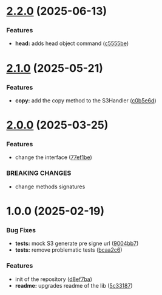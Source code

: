 # [2.2.0](https://github.com/Sagacify/s3-handler/compare/v2.1.0...v2.2.0) (2025-06-13)


### Features

* **head:** adds head object command ([c5555be](https://github.com/Sagacify/s3-handler/commit/c5555be90eb55019b0cdcaabc6c4789199a12c75))

# [2.1.0](https://github.com/Sagacify/s3-handler/compare/v2.0.0...v2.1.0) (2025-05-21)


### Features

* **copy:** add the copy method to the S3Handler ([c0b5e6d](https://github.com/Sagacify/s3-handler/commit/c0b5e6d6e26a0e717cdf79236a9bfe1a62cdbf54))

# [2.0.0](https://github.com/Sagacify/s3-handler/compare/v1.0.0...v2.0.0) (2025-03-25)


### Features

* change the interface ([77ef1be](https://github.com/Sagacify/s3-handler/commit/77ef1beced6d04aedb606ffec57e9aaba7522ee3))


### BREAKING CHANGES

* change methods signatures

# 1.0.0 (2025-02-19)


### Bug Fixes

* **tests:** mock S3 generate pre signe url ([9004bb7](https://github.com/Sagacify/s3-handler/commit/9004bb7b5c52a6d304b2c8118e310f38bf61e862))
* **tests:** remove problematic tests ([bcaa2c6](https://github.com/Sagacify/s3-handler/commit/bcaa2c6a089c050abdfa670ac293e1a096c73a37))


### Features

* init of the repository ([d8ef7ba](https://github.com/Sagacify/s3-handler/commit/d8ef7baaa10ab430057d3b9dd596c235c33a81c4))
* **readme:** upgrades readme of the lib ([5c33187](https://github.com/Sagacify/s3-handler/commit/5c33187266be53ec352e6b4c949529e6b9779eae))
